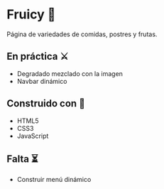 # Fruicy 🧁

Página de variedades de comidas, postres y frutas.

## En práctica ⚔️

- Degradado mezclado con la imagen
- Navbar dinámico

## Construido con 🔨

- HTML5
- CSS3
- JavaScript

## Falta ⏳

- Construir menú dinámico

